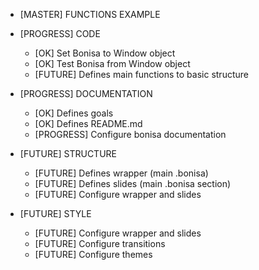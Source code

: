 
* [MASTER] FUNCTIONS EXAMPLE

* [PROGRESS] CODE
    * [OK] Set Bonisa to Window object
    * [OK] Test Bonisa from Window object
    * [FUTURE] Defines main functions to basic structure

* [PROGRESS] DOCUMENTATION
    * [OK] Defines goals
    * [OK] Defines README.md
    * [PROGRESS] Configure bonisa documentation

* [FUTURE] STRUCTURE
    * [FUTURE] Defines wrapper (main .bonisa)
    * [FUTURE] Defines slides (main .bonisa section)
    * [FUTURE] Configure wrapper and slides

* [FUTURE] STYLE
    * [FUTURE] Configure wrapper and slides
    * [FUTURE] Configure transitions
    * [FUTURE] Configure themes
